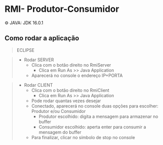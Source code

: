 # RMI- Produtor-Consumidor

:gear: JAVA: JDK 16.0.1 
## Como rodar a aplicação

> ECLIPSE

> * Rodar SERVER
>   - Clica com o botão direito no RmiServer
>     - Clica em Run As >> Java Application
>   - Aparecerá no console o endereço IP+PORTA

> * Rodar CLIENT
>   - Clica com o botão direito no RmiClient
>     - Clica em Run As >> Java Application
>   - Pode rodar quantas vezes desejar
>   - Conectado, aparecerá no console duas opções para escolher: Produtor e/ou Consumidor
>     - Produtor escolhido: digita a mensagem para armazenar no buffer
>     - Consumidor escolhido: aperta enter para consumir a mensagem do buffer
>   - Para finalizar, clicar no símbolo de stop no console

